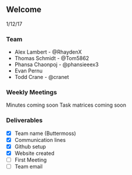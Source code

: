 ## Welcome
1/12/17

### Team
* Alex Lambert - @RhaydenX
* Thomas Schmidt - @Tom5862
* Phansa Chaonpoj - @phansieeex3
* Evan Pernu
* Todd Crane - @cranet

### Weekly Meetings
Minutes coming soon
Task matrices coming soon

### Deliverables
- [x] Team name (Buttermoss)
- [x] Communication lines
- [x] Github setup
- [x] Website created
- [ ] First Meeting
- [ ] Team email
